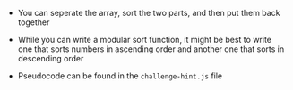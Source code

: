 * You can seperate the array, sort the two parts, and then put them back together

* While you can write a modular sort function, it might be best to write one that sorts numbers in ascending order and another one that sorts in descending order

* Pseudocode can be found in the `challenge-hint.js` file